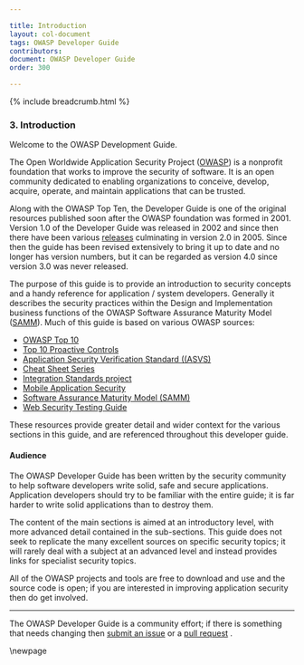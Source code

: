 ```yaml
---

title: Introduction
layout: col-document
tags: OWASP Developer Guide
contributors:
document: OWASP Developer Guide
order: 300

---
```


{% include breadcrumb.html %}

### 3. Introduction

Welcome to the OWASP Development Guide.

The Open Worldwide Application Security Project ([OWASP][about]) is a nonprofit foundation
that works to improve the security of software.
It is an open community dedicated to enabling organizations to
conceive, develop, acquire, operate, and maintain applications that can be trusted.

Along with the OWASP Top Ten, the Developer Guide is one of the original resources
published soon after the OWASP foundation was formed in 2001.
Version 1.0 of the Developer Guide was released in 2002
and since then there have been various [releases][versions] culminating in version 2.0 in 2005.
Since then the guide has been revised extensively to bring it up to date and no longer has version numbers,
but it can be regarded as version 4.0 since version 3.0 was never released.

The purpose of this guide is to provide an introduction to security concepts
and a handy reference for application / system developers.
Generally it describes the security practices within the Design and Implementation business functions
of the OWASP Software Assurance Maturity Model ([SAMM][samm]).
Much of this guide is based on various OWASP sources:

* [OWASP Top 10][top10]
* [Top 10 Proactive Controls][proactive10]
* [Application Security Verification Standard ((ASVS)][asvs]
* [Cheat Sheet Series][cheat]
* [Integration Standards project][ois]
* [Mobile Application Security][mas]
* [Software Assurance Maturity Model (SAMM)][samm]
* [Web Security Testing Guide][wstg]

These resources provide greater detail and wider context for the various sections in this guide,
and are referenced throughout this developer guide.

#### Audience

The OWASP Developer Guide has been written by the security community to help software developers write solid,
safe and secure applications.
Application developers should try to be familiar with the entire guide;
it is far harder to write solid applications than to destroy them.

The content of the main sections is aimed at an introductory level,
with more advanced detail contained in the sub-sections.
This guide does not seek to replicate the many excellent sources on specific security topics;
it will rarely deal with a subject at an advanced level and instead provides links for specialist security topics.

All of the OWASP projects and tools are free to download and use
and the source code is open; if you are interested in improving application security then do get involved.

----

The OWASP Developer Guide is a community effort; if there is something that needs changing
then [submit an issue][issue03] or a [pull request][pr] .

[about]: https://owasp.org/about/
[asvs]: https://owasp.org/www-project-application-security-verification-standard/
[cheat]: https://owasp.org/www-project-cheat-sheets/
[issue03]: https://github.com/OWASP/www-project-developer-guide/issues/new?labels=enhancement&template=request.md&title=Update:%2003-introduction
[mas]: https://mas.owasp.org/
[ois]: https://owasp.org/www-project-integration-standards/
[pr]: https://github.com/OWASP/www-project-developer-guide/pulls
[proactive10]: https://owasp.org/www-project-proactive-controls/
[samm]: https://owaspsamm.org/about/
[top10]: https://owasp.org/www-project-top-ten/
[versions]: https://github.com/OWASP/DevGuide/wiki#old-versions
[wstg]: https://owasp.org/www-project-web-security-testing-guide/

\newpage
